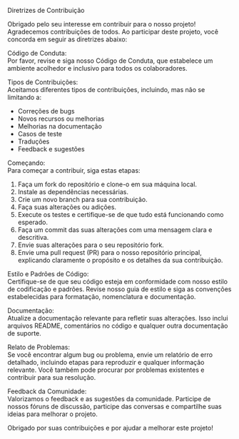 Diretrizes de Contribuição

Obrigado pelo seu interesse em contribuir para o nosso projeto! Agradecemos contribuições de todos. Ao participar deste projeto, você concorda em seguir as diretrizes abaixo:

Código de Conduta:  
Por favor, revise e siga nosso Código de Conduta, que estabelece um ambiente acolhedor e inclusivo para todos os colaboradores.

Tipos de Contribuições:  
Aceitamos diferentes tipos de contribuições, incluindo, mas não se limitando a:

- Correções de bugs  
- Novos recursos ou melhorias  
- Melhorias na documentação  
- Casos de teste  
- Traduções  
- Feedback e sugestões  

Começando:  
Para começar a contribuir, siga estas etapas:

1. Faça um fork do repositório e clone-o em sua máquina local.  
2. Instale as dependências necessárias.  
3. Crie um novo branch para sua contribuição.  
4. Faça suas alterações ou adições.  
5. Execute os testes e certifique-se de que tudo está funcionando como esperado.  
6. Faça um commit das suas alterações com uma mensagem clara e descritiva.  
7. Envie suas alterações para o seu repositório fork.  
8. Envie uma pull request (PR) para o nosso repositório principal, explicando claramente o propósito e os detalhes da sua contribuição.

Estilo e Padrões de Código:  
Certifique-se de que seu código esteja em conformidade com nosso estilo de codificação e padrões. Revise nosso guia de estilo e siga as convenções estabelecidas para formatação, nomenclatura e documentação.

Documentação:  
Atualize a documentação relevante para refletir suas alterações. Isso inclui arquivos README, comentários no código e qualquer outra documentação de suporte.

Relato de Problemas:  
Se você encontrar algum bug ou problema, envie um relatório de erro detalhado, incluindo etapas para reproduzir e qualquer informação relevante. Você também pode procurar por problemas existentes e contribuir para sua resolução.

Feedback da Comunidade:  
Valorizamos o feedback e as sugestões da comunidade. Participe de nossos fóruns de discussão, participe das conversas e compartilhe suas ideias para melhorar o projeto.

Obrigado por suas contribuições e por ajudar a melhorar este projeto!